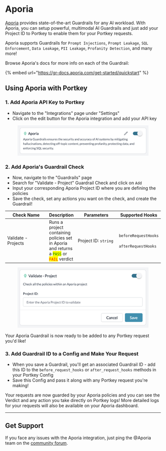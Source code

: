 # Aporia

[Aporia](https://www.aporia.com/) provides state-of-the-art Guardrails for any AI workload. With Aporia, you can setup powerful, multimodal AI Guardrails and just add your Project ID to Portkey to enable them for your Portkey requests.

Aporia supports Guardrails for `Prompt Injections`, `Prompt Leakage`, `SQL Enforcement`, `Data Leakage`, `PII Leakage`, `Profanity Detection`, and many more!

Browse Aporia's docs for more info on each of the Guardrail:

{% embed url="https://gr-docs.aporia.com/get-started/quickstart" %}

## Using Aporia with Portkey

### 1. Add Aporia API Key to Portkey

* Navigate to the "Integrations" page under "Settings"
* Click on the edit button for the Aporia integration and add your API key

<figure><img src="../../../.gitbook/assets/CleanShot 2024-07-31 at 18.27.20@2x.png" alt=""><figcaption></figcaption></figure>

### 2. Add Aporia's Guardrail Check

* Now, navigate to the "Guardrails" page
* Search for "Validate - Project" Guardrail Check and click on `Add`&#x20;
* Input your corresponding Aporia Project ID where you are defining the policies
* Save the check, set any actions you want on the check, and create the Guardrail!

<table><thead><tr><th width="167">Check Name</th><th>Description</th><th width="146">Parameters</th><th>Supported Hooks	</th></tr></thead><tbody><tr><td>Validate - Projects</td><td>Runs a project containing policies set in Aporia and returns a <mark style="color:green;"><code>PASS</code></mark> or <mark style="color:red;"><code>FAIL</code></mark>  verdict</td><td>Project ID: <code>string</code></td><td><code>beforeRequestHooks</code><br><br><code>afterRequestHooks</code></td></tr></tbody></table>

<figure><img src="../../../.gitbook/assets/CleanShot 2024-07-31 at 18.22.49@2x.png" alt=""><figcaption></figcaption></figure>

Your Aporia Guardrail is now ready to be added to any Portkey request you'd like!

### 3. Add Guardrail ID to a Config and Make Your Request

* When you save a Guardrail, you'll get an associated Guardrail ID - add this ID to the `before_request_hooks` or `after_request_hooks` methods in your Portkey Config
* Save this Config and pass it along with any Portkey request you're making!&#x20;

Your requests are now guarded by your Aporia policies and you can see the Verdict and any action you take directly on Portkey logs! More detailed logs for your requests will also be available on your Aporia dashboard.

***

## Get Support

If you face any issues with the Aporia integration, just ping the @Aporia team on the [community forum](https://discord.gg/portkey-llms-in-prod-1143393887742861333).
